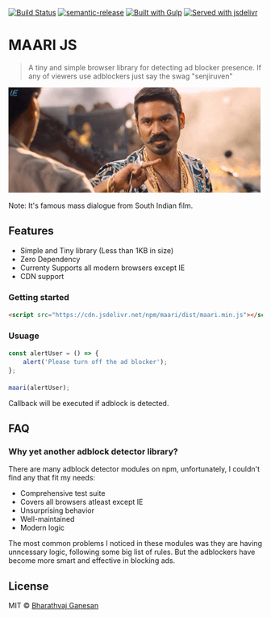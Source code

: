 [![Build Status](https://travis-ci.org/bharathvaj1995/maari.js.svg?branch=master)](https://travis-ci.org/bharathvaj1995/)
[![semantic-release](https://img.shields.io/badge/%20%20%F0%9F%93%A6%F0%9F%9A%80-semantic--release-e10079.svg)](https://github.com/semantic-release/semantic-release)
[![Built with Gulp](https://img.shields.io/badge/built%20with-gulp-red.svg)](https://gulpjs.com/)
[![Served with jsdelivr](https://img.shields.io/badge/cdn-jsdelivr-brightgreen.svg)](https://www.jsdelivr.com/)

# MAARI JS

> A tiny and simple browser library for detecting ad blocker presence. If any of viewers use adblockers just say the swag "senjiruven"

![](media/maari.gif)

Note: It's famous mass dialogue from South Indian film.

## Features

* Simple and Tiny library (Less than 1KB in size)
* Zero Dependency
* Currenty Supports all modern browsers except IE
* CDN support

### Getting started

```html
<script src="https://cdn.jsdelivr.net/npm/maari/dist/maari.min.js"></script>
```

### Usuage

```js
const alertUser = () => {
	alert('Please turn off the ad blocker');
};

maari(alertUser);
```

Callback will be executed if adblock is detected.

## FAQ

### Why yet another adblock detector library?

There are many adblock detector modules on npm, unfortunately, I couldn't find any that fit my needs:

* Comprehensive test suite
* Covers all browsers atleast except IE
* Unsurprising behavior
* Well-maintained
* Modern logic

The most common problems I noticed in these modules was they are having unncessary logic, following some big list of rules. But the adblockers have become more smart and effective in blocking ads.

## License

MIT © [Bharathvaj Ganesan](https://github.com/bharathvaj1995)
